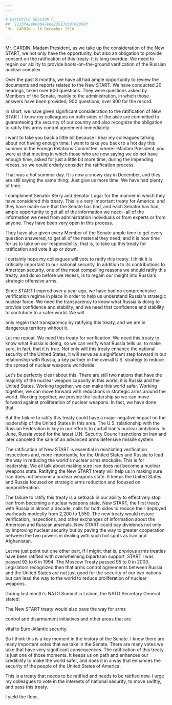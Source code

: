 ```yaml
---
---

# EXECUTIVE SESSION F_____
## `1133f42eb6bb47ede23513d397d8050f`
`Mr. CARDIN — 16 December 2010`

---
```



Mr. CARDIN. Madam President, as we take up the consideration of the 
New START, we not only have the opportunity, but also an obligation to 
provide consent on the ratification of this treaty. It is long overdue. 
We need to regain our ability to provide boots-on-the-ground 
verification of the Russian nuclear complex.

Over the past 8 months, we have all had ample opportunity to review 
the documents and reports related to the New START. We have conducted 
20 hearings, taken over 900 questions. They were questions asked by 
Members of the Senate, mainly to the administration, in which those 
answers have been provided; 900 questions, over 900 for the record.

In short, we have given significant consideration to the ratification 
of New START. I know my colleagues on both sides of the aisle are 
committed to guaranteeing the security of our country and also 
recognize the obligation to ratify this arms control agreement 
immediately.

I want to take you back a little bit because I hear my colleagues 
talking about not having enough time. I want to take you back to a hot 
day this summer in the Foreign Relations Committee, where--Madam 
President, you were at that meeting in which those who are now saying 
we do not have enough time, asked for just a little bit more time, 
during the impending recess, so we could orderly consider the 
ratification process.

That was a hot summer day. It is now a snowy day in December, and 
they are still saying the same thing: Just give us more time. We have 
had plenty of time.

I compliment Senator Kerry and Senator Lugar for the manner in which 
they have considered this treaty. This is a very important treaty for 
America, and they have made sure that the Senate has had, and each 
Senator has had, ample opportunity to get all of the information we 
need--all of the information we need from administration individuals or 
from experts or from anyone. They have been very open in this process.

They have also given every Member of the Senate ample time to get 
every question answered, to get all of the material they need, and it 
is now time for us to take on our responsibility; that is, to take up 
this treaty for ratification and vote it up or down.

I certainly hope my colleagues will vote to ratify this treaty. I 
think it is critically important to our national security. In addition 
to its contributions to American security, one of the most compelling 
reasons we should ratify this treaty, and do so before we recess, is to 
regain our insight into Russia's strategic offensive arms.

Since START I expired over a year ago, we have had no comprehensive 
verification regime in place in order to help us understand Russia's 
strategic nuclear force. We need the transparency to know what Russia 
is doing to provide confidence and stability, and we need that 
confidence and stability to contribute to a safer world. We will


only regain that transparency by ratifying this treaty, and we are in 
dangerous territory without it.

Let me repeat. We need this treaty for verification. We need this 
treaty to know what Russia is doing, so we can verify what Russia tells 
us, to make sure, in fact, that it is true. Not only will this treaty 
enhance the national security of the United States, it will serve as a 
significant step forward in our relationship with Russia, a key partner 
in the overall U.S. strategy to reduce the spread of nuclear weapons 
worldwide.

Let's be perfectly clear about this. There are still two nations that 
have the majority of the nuclear weapon capacity in this world; it is 
Russia and the United States. Working together, we can make this world 
safer. Working together, we can move forward with reductions in 
strategic arms around the world. Working together, we provide the 
leadership so we can move forward against proliferation of nuclear 
weapons. In fact, we have done that.

But the failure to ratify this treaty could have a major negative 
impact on the leadership of the United States in this area. The U.S. 
relationship with the Russian Federation is key in our efforts to 
curtail Iran's nuclear ambitions. In June, Russia voted for the latest 
U.N. Security Council sanctions on Iran and later canceled the sale of 
an advanced arms defensive missile system.

The ratification of New START is essential in reinitiating 
verification inspections and, more importantly, for the United States 
and Russia to lead the way in reducing the world's nuclear arms 
stockpile. This is for leadership. We all talk about making sure Iran 
does not become a nuclear weapons state. Ratifying the New START treaty 
will help us in making sure Iran does not become a nuclear weapons 
state. It keeps the United States and Russia focused on strategic arms 
reduction and focused on nonproliferation.

The failure to ratify this treaty is a setback in our ability to 
effectively stop Iran from becoming a nuclear weapons state. New START, 
the first treaty with Russia in almost a decade, calls for both sides 
to reduce their deployed warheads modestly from 2,200 to 1,550. The new 
treaty would restore verification, inspections, and other exchanges of 
information about the American and Russian arsenals. New START could 
pay dividends not only by improving nuclear security but by paving the 
way to greater cooperation between the two powers in dealing with such 
hot spots as Iran and Afghanistan.

Let me just point out one other part, if I might; that is, previous 
arms treaties have been ratified with overwhelming bipartisan support. 
START I was passed 93 to 6 in 1994. The Moscow Treaty passed 95 to 0 in 
2003. Legislators recognized then that arms control agreements between 
Russia and the United States are not just good for the security of our 
two nations but can lead the way to the world to reduce proliferation 
of nuclear weapons.

During last month's NATO Summit in Lisbon, the NATO Secretary General 
stated:




 The New START treaty would also pave the way for arms 


 control and disarmament initiatives and other areas that are 


 vital to Euro-Atlantic security.


So I think this is a key moment in the history of the Senate. I know 
there are many important votes that we take in the Senate. There are 
many votes we take that have very significant consequences. The 
ratification of this treaty is just one of those moments. It keeps us 
on path and enhances our credibility to make the world safer, and does 
it in a way that enhances the security of the people of the United 
States of America.

This is a treaty that needs to be ratified and needs to be ratified 
now. I urge my colleagues to vote in the interests of national 
security, to move swiftly, and pass this treaty.

I yield the floor.